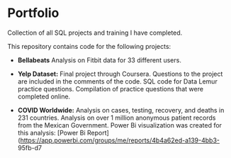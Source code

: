 # Portfolio

Collection of all SQL projects and training I have completed.

This repository contains code for the following projects:

- **Bellabeats**
    Analysis on Fitbit data for 33 different users.
- **Yelp Dataset:**
    Final project through Coursera. Questions to the project are included in the comments of the code.
  SQL code for Data Lemur practice questions.
  Compilation of practice questions that were completed online.

- **COVID Worldwide:**
    Analysis on cases, testing, recovery, and deaths in 231 countries.
    Analysis on over 1 million anonymous patient records from the Mexican Government.
    Power Bi visualization was created for this analysis: [Power Bi Report](https://app.powerbi.com/groups/me/reports/4b4a62ed-a139-4bb3-    95fb-d7



